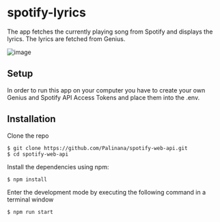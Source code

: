# spotify-lyrics

The app fetches the currently playing song from Spotify and displays the lyrics. The lyrics are fetched from Genius. 

![image](https://user-images.githubusercontent.com/26104823/78945466-5ba97b80-7a8e-11ea-911a-5e7c1c7675fe.jpg)

## Setup
In order to run this app on your computer you have to create your own Genius and Spotify API Access Tokens and place them into the .env.

## Installation
Clone the repo
```
$ git clone https://github.com/Palinana/spotify-web-api.git
$ cd spotify-web-api
```
Install the dependencies using npm:
```
$ npm install
```
Enter the development mode by executing the following command in a terminal window
```
$ npm run start
```
